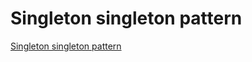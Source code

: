 # Singleton singleton pattern
[Singleton singleton pattern](https://aiwithcloud.com/2022/09/16/singleton_singleton_pattern/)